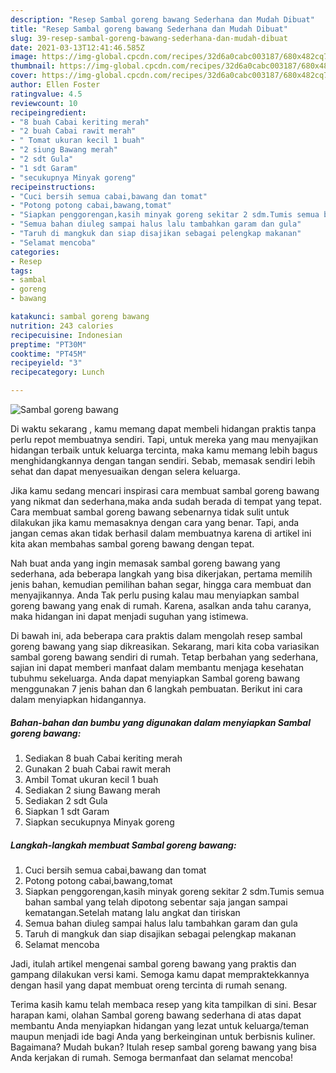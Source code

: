 ```yaml
---
description: "Resep Sambal goreng bawang Sederhana dan Mudah Dibuat"
title: "Resep Sambal goreng bawang Sederhana dan Mudah Dibuat"
slug: 39-resep-sambal-goreng-bawang-sederhana-dan-mudah-dibuat
date: 2021-03-13T12:41:46.585Z
image: https://img-global.cpcdn.com/recipes/32d6a0cabc003187/680x482cq70/sambal-goreng-bawang-foto-resep-utama.jpg
thumbnail: https://img-global.cpcdn.com/recipes/32d6a0cabc003187/680x482cq70/sambal-goreng-bawang-foto-resep-utama.jpg
cover: https://img-global.cpcdn.com/recipes/32d6a0cabc003187/680x482cq70/sambal-goreng-bawang-foto-resep-utama.jpg
author: Ellen Foster
ratingvalue: 4.5
reviewcount: 10
recipeingredient:
- "8 buah Cabai keriting merah"
- "2 buah Cabai rawit merah"
- " Tomat ukuran kecil 1 buah"
- "2 siung Bawang merah"
- "2 sdt Gula"
- "1 sdt Garam"
- "secukupnya Minyak goreng"
recipeinstructions:
- "Cuci bersih semua cabai,bawang dan tomat"
- "Potong potong cabai,bawang,tomat"
- "Siapkan penggorengan,kasih minyak goreng sekitar 2 sdm.Tumis semua bahan sambal yang telah dipotong sebentar saja jangan sampai kematangan.Setelah matang lalu angkat dan tiriskan"
- "Semua bahan diuleg sampai halus lalu tambahkan garam dan gula"
- "Taruh di mangkuk dan siap disajikan sebagai pelengkap makanan"
- "Selamat mencoba"
categories:
- Resep
tags:
- sambal
- goreng
- bawang

katakunci: sambal goreng bawang 
nutrition: 243 calories
recipecuisine: Indonesian
preptime: "PT30M"
cooktime: "PT45M"
recipeyield: "3"
recipecategory: Lunch

---
```



![Sambal goreng bawang](https://img-global.cpcdn.com/recipes/32d6a0cabc003187/680x482cq70/sambal-goreng-bawang-foto-resep-utama.jpg)

Di waktu  sekarang , kamu memang dapat membeli hidangan praktis tanpa perlu repot membuatnya sendiri. Tapi, untuk mereka yang mau menyajikan hidangan terbaik untuk keluarga tercinta, maka kamu memang lebih bagus menghidangkannya dengan tangan sendiri. Sebab, memasak sendiri lebih sehat dan dapat menyesuaikan dengan selera keluarga.

Jika kamu sedang mencari inspirasi cara membuat sambal goreng bawang yang nikmat dan sederhana,maka anda sudah berada di tempat yang tepat. Cara membuat sambal goreng bawang  sebenarnya tidak sulit untuk dilakukan jika kamu memasaknya dengan cara yang benar. Tapi, anda jangan cemas akan tidak berhasil dalam membuatnya 
karena di artikel ini kita akan membahas sambal goreng bawang dengan tepat.  



Nah buat anda yang ingin memasak sambal goreng bawang yang sederhana, ada beberapa langkah yang bisa dikerjakan, pertama memilih jenis bahan, kemudian pemilihan bahan segar, hingga cara membuat dan menyajikannya. Anda Tak perlu pusing kalau mau menyiapkan sambal goreng bawang yang enak di rumah. Karena, asalkan anda  tahu caranya, maka hidangan ini dapat menjadi suguhan yang istimewa.

Di bawah ini, ada beberapa cara praktis  dalam mengolah resep sambal goreng bawang yang siap dikreasikan. Sekarang, mari kita coba variasikan sambal goreng bawang sendiri di rumah. Tetap berbahan yang sederhana, sajian ini dapat memberi manfaat dalam membantu menjaga kesehatan tubuhmu sekeluarga. Anda dapat menyiapkan Sambal goreng bawang menggunakan 7 jenis bahan dan 6 langkah pembuatan. Berikut ini cara dalam menyiapkan hidangannya.

<!--inarticleads1-->

##### Bahan-bahan dan bumbu yang digunakan dalam menyiapkan Sambal goreng bawang:

1. Sediakan 8 buah Cabai keriting merah
1. Gunakan 2 buah Cabai rawit merah
1. Ambil  Tomat ukuran kecil 1 buah
1. Sediakan 2 siung Bawang merah
1. Sediakan 2 sdt Gula
1. Siapkan 1 sdt Garam
1. Siapkan secukupnya Minyak goreng




<!--inarticleads2-->

##### Langkah-langkah membuat Sambal goreng bawang:

1. Cuci bersih semua cabai,bawang dan tomat
1. Potong potong cabai,bawang,tomat
1. Siapkan penggorengan,kasih minyak goreng sekitar 2 sdm.Tumis semua bahan sambal yang telah dipotong sebentar saja jangan sampai kematangan.Setelah matang lalu angkat dan tiriskan
1. Semua bahan diuleg sampai halus lalu tambahkan garam dan gula
1. Taruh di mangkuk dan siap disajikan sebagai pelengkap makanan
1. Selamat mencoba




Jadi, itulah artikel mengenai  sambal goreng bawang  yang praktis dan gampang dilakukan versi kami. Semoga kamu dapat mempraktekkannya dengan hasil yang dapat membuat oreng tercinta di rumah senang. 

Terima kasih kamu telah membaca resep yang kita tampilkan di sini. Besar harapan kami, olahan  Sambal goreng bawang sederhana di atas dapat membantu Anda menyiapkan hidangan yang lezat untuk keluarga/teman maupun menjadi ide bagi Anda yang berkeinginan untuk berbisnis kuliner. Bagaimana? Mudah bukan? Itulah resep sambal goreng bawang yang bisa Anda kerjakan di rumah. Semoga bermanfaat dan selamat mencoba!

